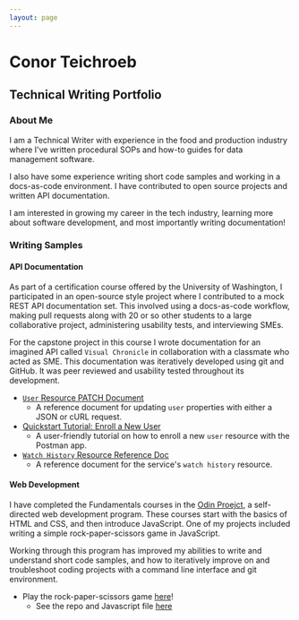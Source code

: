 ```yaml
---
layout: page
---
```


# Conor Teichroeb

## Technical Writing Portfolio

### About Me

I am a Technical Writer with experience in the food and production industry where I've written procedural SOPs and how-to guides for data management software.

I also have some experience writing short code samples and working in a docs-as-code environment. I have contributed to open source projects and written API documentation.

I am interested in growing my career in the tech industry, learning more about software development, and most importantly writing documentation!

### Writing Samples

#### API Documentation

As part of a certification course offered by the University of Washington, I participated in an open-source style project where I contributed to a mock REST API documentation set. This involved using a docs-as-code workflow, making pull requests along with 20 or so other students to a large collaborative project, administering usability tests, and interviewing SMEs.

For the capstone project in this course I wrote documentation for an imagined API called `Visual Chronicle` in collaboration with a classmate who acted as SME. This documentation was iteratively developed using git and GitHub. It was peer reviewed and usability tested throughout its development.

* [`User` Resource PATCH Document](https://conjaytech.github.io/visual-chronicle/api/users-change-user-property)
    * A reference document for updating `user` properties with either a JSON or cURL request. 
* [Quickstart Tutorial: Enroll a New User](https://conjaytech.github.io/visual-chronicle/tutorials/quickstart-add-user)
    * A user-friendly tutorial on how to enroll a new `user` resource with the Postman app.
* [`Watch History` Resource Reference Doc](https://conjaytech.github.io/visual-chronicle/api/watch-history)
    * A reference document for the service's `watch history` resource. 

#### Web Development

I have completed the Fundamentals courses in the [Odin Proejct](https://www.theodinproject.com/), a self-directed web development program. These courses start with the basics of HTML and CSS, and then introduce JavaScript. One of my projects included writing a simple rock-paper-scissors game in JavaScript.

Working through this program has improved my abilities to write and understand short code samples, and how to iteratively improve on and troubleshoot coding projects with a command line interface and git environment.

* Play the rock-paper-scissors game [here](https://conjaytech.github.io/rockpaper/)!
    * See the repo and Javascript file [here](https://github.com/ConJayTech/rockpaper)